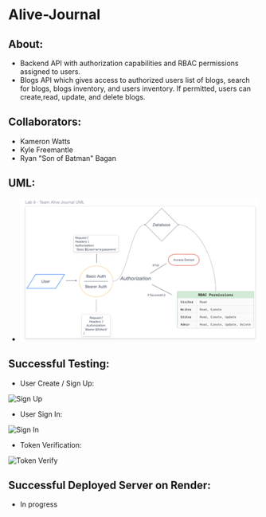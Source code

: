 # Alive-Journal

## About:

- Backend API with authorization capabilities and RBAC permissions assigned to users. 
- Blogs API which gives access to authorized users list of blogs, search for blogs, blogs inventory, and users inventory. If permitted, users can create,read, update, and delete blogs.

## Collaborators:

- Kameron Watts
- Kyle Freemantle
- Ryan "Son of Batman" Bagan

## UML:

- ![Project UML](/UML.png)

## Successful Testing:

- User Create / Sign Up:

![Sign Up](https://user-images.githubusercontent.com/120413183/231942598-905a1d7b-f682-49b3-9cdb-f6d1ac45f860.png)

- User Sign In:

![Sign In](https://user-images.githubusercontent.com/120413183/231942626-87e98e5b-3bca-448e-bd64-6b16d0fbb429.png)

- Token Verification:

![Token Verify](https://user-images.githubusercontent.com/120413183/231942682-1556b845-6b2b-4217-be41-4c730decd551.png)

## Successful Deployed Server on Render:

- In progress
